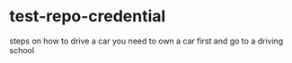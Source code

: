 # test-repo-credential
steps on how to drive a car
you need to own a car first and go to a driving school

